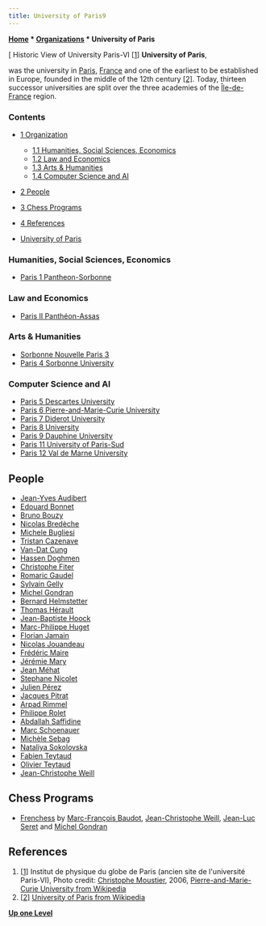 ```yaml
---
title: University of Paris9
---
```

**[Home](Home "Home") \* [Organizations](Organizations "Organizations") \* University of Paris**



[ Historic View of University Paris-VI <a id="cite-note-1" href="#cite-ref-1">[1]</a>
**University of Paris**,   

was the university in [Paris](https://en.wikipedia.org/wiki/Paris), [France](https://en.wikipedia.org/wiki/France) and one of the earliest to be established in Europe, founded in the middle of the 12th century <a id="cite-note-2" href="#cite-ref-2">[2]</a>. Today, thirteen successor universities are split over the three academies of the [Île-de-France](https://en.wikipedia.org/wiki/%C3%8Ele-de-France) region. 



### Contents


* [1 Organization](#organization)
	+ [1.1 Humanities, Social Sciences, Economics](#humanities.2c-social-sciences.2c-economics)
	+ [1.2 Law and Economics](#law-and-economics)
	+ [1.3 Arts & Humanities](#arts-.26-humanities)
	+ [1.4 Computer Science and AI](#computer-science-and-ai)
* [2 People](#people)
* [3 Chess Programs](#chess-programs)
* [4 References](#references)






* [University of Paris](https://en.wikipedia.org/wiki/University_of_Paris)


### Humanities, Social Sciences, Economics


* [Paris 1 Pantheon-Sorbonne](https://en.wikipedia.org/wiki/University_of_Paris_1_Pantheon-Sorbonne)


### Law and Economics


* [Paris II Panthéon-Assas](https://en.wikipedia.org/wiki/University_of_Paris_II_Panth%C3%A9on-Assas)


### Arts & Humanities


* [Sorbonne Nouvelle Paris 3](https://en.wikipedia.org/wiki/University_of_Sorbonne_Nouvelle_Paris_3)
* [Paris 4 Sorbonne University](https://en.wikipedia.org/wiki/Paris-Sorbonne_University)


### Computer Science and AI


* [Paris 5 Descartes University](https://en.wikipedia.org/wiki/Paris_Descartes_University)
* [Paris 6 Pierre-and-Marie-Curie University](https://en.wikipedia.org/wiki/Pierre-and-Marie-Curie_University)
* [Paris 7 Diderot University](https://en.wikipedia.org/wiki/Paris_Diderot_University)
* [Paris 8 University](https://en.wikipedia.org/wiki/Paris_8_University)
* [Paris 9 Dauphine University](https://en.wikipedia.org/wiki/Paris_Dauphine_University)
* [Paris 11 University of Paris-Sud](https://en.wikipedia.org/wiki/University_of_Paris-Sud)
* [Paris 12 Val de Marne University](https://en.wikipedia.org/wiki/Paris_12_Val_de_Marne_University)


## People


* [Jean-Yves Audibert](Jean-Yves_Audibert "Jean-Yves Audibert")
* [Edouard Bonnet](index.php?title=Edouard_Bonnet&action=edit&redlink=1 "Edouard Bonnet (page does not exist)")
* [Bruno Bouzy](Bruno_Bouzy "Bruno Bouzy")
* [Nicolas Bredèche](index.php?title=Nicolas_Bred%C3%A8che&action=edit&redlink=1 "Nicolas Bredèche (page does not exist)")
* [Michele Bugliesi](index.php?title=Michele_Bugliesi&action=edit&redlink=1 "Michele Bugliesi (page does not exist)")
* [Tristan Cazenave](Tristan_Cazenave "Tristan Cazenave")
* [Van-Dat Cung](index.php?title=Van-Dat_Cung&action=edit&redlink=1 "Van-Dat Cung (page does not exist)")
* [Hassen Doghmen](index.php?title=Hassen_Doghmen&action=edit&redlink=1 "Hassen Doghmen (page does not exist)")
* [Christophe Fiter](index.php?title=Christophe_Fiter&action=edit&redlink=1 "Christophe Fiter (page does not exist)")
* [Romaric Gaudel](index.php?title=Romaric_Gaudel&action=edit&redlink=1 "Romaric Gaudel (page does not exist)")
* [Sylvain Gelly](Sylvain_Gelly "Sylvain Gelly")
* [Michel Gondran](Michel_Gondran "Michel Gondran")
* [Bernard Helmstetter](Bernard_Helmstetter "Bernard Helmstetter")
* [Thomas Hérault](index.php?title=Thomas_H%C3%A9rault&action=edit&redlink=1 "Thomas Hérault (page does not exist)")
* [Jean-Baptiste Hoock](Jean-Baptiste_Hoock "Jean-Baptiste Hoock")
* [Marc-Philippe Huget](Marc-Philippe_Huget "Marc-Philippe Huget")
* [Florian Jamain](index.php?title=Florian_Jamain&action=edit&redlink=1 "Florian Jamain (page does not exist)")
* [Nicolas Jouandeau](index.php?title=Nicolas_Jouandeau&action=edit&redlink=1 "Nicolas Jouandeau (page does not exist)")
* [Frédéric Maire](index.php?title=Fr%C3%A9d%C3%A9ric_Maire&action=edit&redlink=1 "Frédéric Maire (page does not exist)")
* [Jérémie Mary](J%C3%A9r%C3%A9mie_Mary "Jérémie Mary")
* [Jean Méhat](Jean_M%C3%A9hat "Jean Méhat")
* [Stephane Nicolet](Stephane_Nicolet "Stephane Nicolet")
* [Julien Pérez](index.php?title=Julien_P%C3%A9rez&action=edit&redlink=1 "Julien Pérez (page does not exist)")
* [Jacques Pitrat](Jacques_Pitrat "Jacques Pitrat")
* [Arpad Rimmel](index.php?title=Arpad_Rimmel&action=edit&redlink=1 "Arpad Rimmel (page does not exist)")
* [Philippe Rolet](index.php?title=Philippe_Rolet&action=edit&redlink=1 "Philippe Rolet (page does not exist)")
* [Abdallah Saffidine](Abdallah_Saffidine "Abdallah Saffidine")
* [Marc Schoenauer](Marc_Schoenauer "Marc Schoenauer")
* [Michèle Sebag](Mich%C3%A8le_Sebag "Michèle Sebag")
* [Nataliya Sokolovska](index.php?title=Nataliya_Sokolovska&action=edit&redlink=1 "Nataliya Sokolovska (page does not exist)")
* [Fabien Teytaud](Fabien_Teytaud "Fabien Teytaud")
* [Olivier Teytaud](Olivier_Teytaud "Olivier Teytaud")
* [Jean-Christophe Weill](Jean-Christophe_Weill "Jean-Christophe Weill")


## Chess Programs


* [Frenchess](Frenchess "Frenchess") by [Marc-François Baudot](Marc-Fran%C3%A7ois_Baudot "Marc-François Baudot"), [Jean-Christophe Weill](Jean-Christophe_Weill "Jean-Christophe Weill"), [Jean-Luc Seret](Jean-Luc_Seret "Jean-Luc Seret") and [Michel Gondran](Michel_Gondran "Michel Gondran")


## References


1. <a id="cite-ref-1" href="#cite-note-1">[1]</a> Institut de physique du globe de Paris (ancien site de l'université Paris-VI), Photo credit: [Christophe Moustier](http://christophe.moustier.free.fr/index.php), 2006, [Pierre-and-Marie-Curie University from Wikipedia](https://en.wikipedia.org/wiki/Pierre-and-Marie-Curie_University)
2. <a id="cite-ref-2" href="#cite-note-2">[2]</a> [University of Paris from Wikipedia](https://en.wikipedia.org/wiki/University_of_Paris)

**[Up one Level](Organizations "Organizations")**







 
